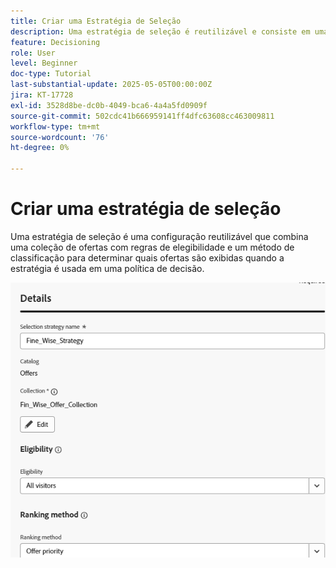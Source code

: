 ```yaml
---
title: Criar uma Estratégia de Seleção
description: Uma estratégia de seleção é reutilizável e consiste em uma coleção associada a uma restrição de qualificação e um método de classificação para determinar as ofertas a serem exibidas quando selecionadas em uma política de decisão.
feature: Decisioning
role: User
level: Beginner
doc-type: Tutorial
last-substantial-update: 2025-05-05T00:00:00Z
jira: KT-17728
exl-id: 3528d8be-dc0b-4049-bca6-4a4a5fd0909f
source-git-commit: 502cdc41b666959141ff4dfc63608cc463009811
workflow-type: tm+mt
source-wordcount: '76'
ht-degree: 0%

---
```


# Criar uma estratégia de seleção

Uma estratégia de seleção é uma configuração reutilizável que combina uma coleção de ofertas com regras de elegibilidade e um método de classificação para determinar quais ofertas são exibidas quando a estratégia é usada em uma política de decisão.

![estratégia-seleção](assets/fine_wise_selection_strategy1.png)

